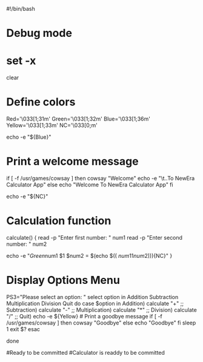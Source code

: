 #!/bin/bash

# Debug mode
# set -x
clear

# Define colors
Red='\033[1;31m'
Green='\033[1;32m'
Blue='\033[1;36m'
Yellow='\033[1;33m'
NC='\033[0;m'

echo -e "${Blue}"
# Print a welcome message
if [ -f /usr/games/cowsay ]
then
	cowsay "Welcome"
	echo -e "\t..To NewEra Calculator App"
else
	echo "Welcome To NewEra Calculator App"
fi


echo -e "${NC}"

# Calculation function
calculate() {
read -p "Enter first number: " num1
read -p "Enter second number: " num2

echo -e "${Green}$num1 $1 $num2 = $(echo $(( $num1$1$num2 )))${NC}"
}


# Display Options Menu
PS3="Please select an option: "
select option in Addition Subtraction Multiplication Division Quit
do
	case $option in
		Addition)
			calculate "+" 
			;;
		Subtraction)
			calculate "-"
			;;
		Multiplication)
			calculate "*"
			;;
		Division)
			calculate "/"
			;;
		Quit)
			echo -e ${Yellow}
			# Print a goodbye message
			if [ -f /usr/games/cowsay ]
			then
				cowsay "Goodbye"
			else
				echo "Goodbye"
			fi
			sleep 1
			exit $?
	esac

done

#Ready to be committed
#Calculator is readdy to be committed
